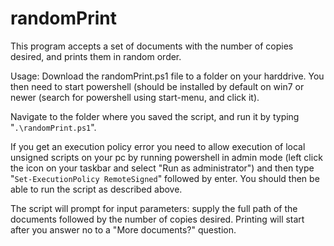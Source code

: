 randomPrint
===========

This program accepts a set of documents with the number of copies desired, and prints them in random order.

Usage:
Download the randomPrint.ps1 file to a folder on your harddrive. You then need to start powershell (should be installed by default on win7 or newer (search for powershell using start-menu, and click it). 

Navigate to the folder where you saved the script, and run it by typing "`.\randomPrint.ps1`". 

If you get an execution policy error you need to allow execution of local unsigned scripts on your pc by running powershell in admin mode (left click the icon on your taskbar and select "Run as administrator") and then type "`Set-ExecutionPolicy RemoteSigned`" followed by enter. You should then be able to run the script as described above.

The script will prompt for input parameters: supply the full path of the documents followed by the number of copies desired. Printing will start after you answer no to a "More documents?" question.
